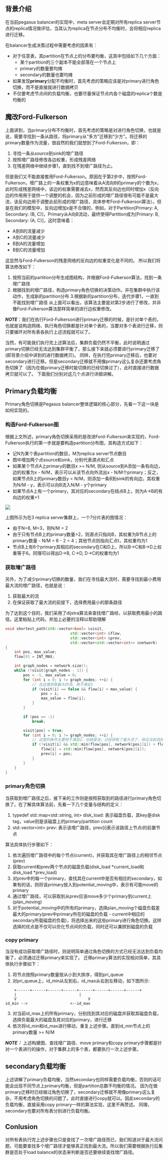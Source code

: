 ## 背景介绍

在当前pegasus balancer的实现中，meta server会定期对所有replica server节点的replica情况做评估，当其认为replica在节点分布不均衡时，会将相应replica进行迁移。

在balancer生成决策过程中需要考虑的因素有：
* 对于任意表，其partition在节点上的分布要均衡，这其中包括如下几个方面：
	* 某个partition的三个副本不能全部落在一个节点上
	* primary的数量要均摊
	* secondary的数量也要均摊
* 如果发现**primary**分配不均衡时，首先考虑的策略应该是对primary进行角色切换，而不是直接就进行数据拷贝
* 不仅要考虑节点间的负载均衡，也要尽量保证节点内各个磁盘的replica个数是均衡的

## 魔改Ford-Fulkerson

上面讲到，当primary分布不均衡时，首先考虑的策略是对进行角色切换，也就是说，需要寻找到一条从路径，将primary从“多方”迁移到“少方”。将迁移的primary数量作为流量，很自然的我们就想到了Ford-Fulkerson，即：
1. 寻找一条从source到sink的增广路径
2. 按照增广路径修改各边权重，形成残差网络
3. 在残差网络中继续步骤1，直到找不到增广路径为止。

但是我们又不能直接套用Ford-Fulkerson。原因在于第2步中，按照Ford-Fulkerson，增广路上的一条权重为x的边意味着从A流向B的primary的个数为x，此时形成残差网络中，该边的权重需要减去x，然而其反向边也同时增加x（反向边的作用用于提供一个调整的机会，因为之前形成的增广路径很有可能不是最大流，该反向边用于调整此前形成的增广路径，具体参考Ford-Fulkerson算法）。但是在我们的模型中，反向边增加x是不合理的，例如，对于Partition[Primary: A, Secondary: (B, C)]，Primary从A向B流动，最终使得Partition成为[Primary: B, Secondary: (A, C)]，这时意味着：
* A到B的流量减少
* A到C的流量减少
* B到A的流量增加
* B到C的流量增加

这显然与Ford-Fulkerson的残差网络的反向边的权重变化是不同的。
所以我们将算法修改如下：
1. 按照当前的partition分布生成图结构，并根据Ford-Fulkerson算法，找到一条增广路径
2. 根据找到的增广路径，构造primary角色切换的决策动作。并在集群中执行该动作，生成新的partition分布
3.根据新的partition分布，迭代步骤1，一直到不能找到增广路径
从上面可以看出，该算法主要是对第2步进行了修改，并非像Ford-Fulkerson算法那样简单的进行边权重修改。

***NOTE***：我们在执行Ford-Fulkerson进行primary迁移的时候，是针对单个表的，也就是说构造网络、执行角色切换都是针对单个表的，当要对多个表进行迁移，则只要循环对所有表各执行上述流程就可以了。

当然，有可能我们执行完上述算法后，集群负载仍然不平衡，此时说明通过primary切换已经无法达到集群平衡了，那么接下来就必须要进行primary迁移了(即背景介绍中讲到的进行数据拷贝)。
同样，在执行完primary迁移后，也要对secondary进行迁移。但是secondary迁移就不用像primary这么复杂还要考虑角色切换了（因为在做primary迁移时能切换的已经切换过了），此时直接进行数据拷贝就可以了。
下面我们分别对这几个点进行详细讲解。

## Primary负载均衡
Primary角色切换是Pegasus balancer整体逻辑的核心部分，先看一下这一块是如何实现的。

### 构造Ford-Fulkerson图

根据上文所述，primary角色切换采用的是改进Ford-Fulkerson来实现的，Ford-Fulkerson执行的第一步就是要构造partition分布图，其构造方式如下：
* 记N为某个表partition的数目，M为replica server节点数目
* 图中增加两个点source和sink，分别代表源点和汇点
* 如果某个节点A上primary的数目x >= N/M, 则从source到A添加一条有向边，边的权重为x - N/M，表示可以从该节点向外流出x - N/M个primary；反之，如果节点B上的primary数目y < N/M，则添加一条B到sink的有向边，其权重为N/M - y，表示可以向B流入N/M - y个primary
* 如果节点A上有一个primary，其对应的secondary在结点B上，则为A->B的有向边的权重+1

![](../images/transfer-ford-fulkerson.jpg)

上图所示为在3 replica server集群上，一个7分片表的图情况：
* 由于N=8, M=3，则N/M = 2
* 由于只有节点B上的primary数量>2，则源点只指向B，其权重为B节点上的primary数量 - N/M = 6 - 2 = 4；其他节点则指向汇点t，其权重均为1
* 节点B上有6个primary其相应的secondary在C和D上，所以B->C和B->D上权重等于6。同理可以得出D->B, C->D, D->C的权重均为1

### 获取增广路径

另外，为了减少primary切换的数量，我们在寻找最大流时，需要寻找到最小费用最大流的增广路径，也就是说：
1. 获取最大的流
2. 在保证获取了最大流的前提下，选择费用最小的那条路径

为了达到这个目的，我们采用了dijstra算法来查找增广路经，以获取费用最小的路径。这里粘贴上代码，并加上必要的注释以帮助理解
```c++
void shortest_path(std::vector<bool> &visit,
                             std::vector<int> &flow,
                             std::vector<int> &prev,
                             std::vector<std::vector<int>> &network)
{
    int pos, max_value;
    flow[0] = INT_MAX;

    int graph_nodes = network.size();
    while (!visit[graph_nodes - 1]) {
        pos = -1, max_value = 0;
        for (int i = 0; i != graph_nodes; ++i) {
		    // 在这里获取最大的流，用于满足1
            if (visit[i] == false && flow[i] > max_value) {
                pos = i;
                max_value = flow[i];
            }
        }

        if (pos == -1)
            break;

        visit[pos] = true;
        for (int i = 0; i != graph_nodes; ++i) {
		    // 这里的条件主要用于满足2，也就是说，已经获取了最大流了，保证当前选择的路径是最小费用的路径
            if (!visit[i] && std::min(flow[pos], network[pos][i]) > flow[i]) {
                flow[i] = std::min(flow[pos], network[pos][i]);
                prev[i] = pos;
            }
        }
    }
}
```

### primary角色切换

当获取到增广路径之后，接下来的工作则是按照获取到的路径进行primary角色切换了。在了解具体算法前，先看一下几个变量与结构的定义：
1. typedef std::map<std::string, int> disk_load: 表示磁盘负载，其key是disk tag，value则是该磁盘上的primary/partition count
2. std::vector\<int\> prev: 表示该增广路径，prev[i]表示该路径上节点i的前置节点

算法具体执行步骤如下：
1. 依次遍历增广路径中的每个节点(current)，并获取其在增广路径上的相邻节点(prev)
2. 获取current和prev两个节点的磁盘负载(disk_load *current_load和disk_load *prev_load)
3. 对prev中的每一个primary，查找其在current中是否有相应的secondary，如果有的话，则将该primary放入到potential_moving中，表示有可能move的primary
4. 通过增广路径，可以获取到从prev应该move多少个primary到current上(plan_moving)
5. 对于potential_moving中的所有的primary，选择plan_moving个磁盘负载差最大的primary(prev中primary所在的磁盘的负载 - current中相应的secondary所载磁盘的负载)，将选择出来的这些primary进行角色切换。这样选择的优点是不仅可以优化节点间的负载，同时还可以兼顾到磁盘的负载

### copy primary

当没有成功获取增广路径时，则说明简单通过角色切换的方式已经无法达到负载均衡了，必须通过迁移primary来实现了。
迁移primary算法的实现相对简单，其具体执行步骤如下：
1. 将节点按照primary数量按从小到大排序，得到pri_queue
2. 对pri_queue上，id_min从左到右，id_max从右到左移动，如下图所示:
```
    +------+------+------+------+------+------+------+------+
    |							 |
    V				       			 V
id_min -->					 <--id_max
```
3. 对当前id_max上的所有primary，分别找到其对应的磁盘并获取其磁盘负载，选择负载最大的磁盘及其对应的primary，进行迁移
4. 依次将id_min和id_max进行移动，重复上述步骤。直到id_min节点上的primary数量 >= N/M

***NOTE：*** 上述构建图、查找增广路径、move  primary和copy primary步骤都是针对一个表进行的操作，对于集群上的多个表，都要执行一次上述步骤。

## secondary负载均衡
上述讲解了primary负载均衡，当然secondary也同样需要负载均衡，否则的话可能会出现不同节点上primary均衡，但是partition总数不均衡的情况。
因为在做primary迁移时已经做过角色切换了，secondary迁移就不用像primary这么复杂，不用考虑角色切换的问题了。此时直接进行copy就可以。因此secondary的负载均衡，直接采用copy primary一样的算法实现，这里不再赘述。
同理，secondary也要对所有表分别进行负载均衡。

## Conlusion
对所有表执行完上述步骤也只是查找了一次增广路径而已，我们知道对于最大流问题，可能要查找多个增广路径才能够真正找到最大流。所以我们需要根据执行后集群是否处于load balance的状态来判断是否还要继续查找增广路径。
